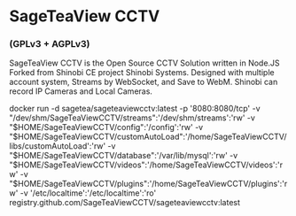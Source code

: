 # SageTeaView CCTV 
### (GPLv3 + AGPLv3)

SageTeaView CCTV is the Open Source CCTV Solution written in Node.JS Forked from Shinobi CE project Shinobi Systems. Designed with multiple account system, Streams by WebSocket, and Save to WebM. Shinobi can record IP Cameras and Local Cameras.

docker run -d sagetea/sageteaviewcctv:latest -p '8080:8080/tcp' -v "/dev/shm/SageTeaViewCCTV/streams":'/dev/shm/streams':'rw' -v "$HOME/SageTeaViewCCTV/config":'/config':'rw' -v "$HOME/SageTeaViewCCTV/customAutoLoad":'/home/SageTeaViewCCTV/libs/customAutoLoad':'rw' -v "$HOME/SageTeaViewCCTV/database":'/var/lib/mysql':'rw' -v "$HOME/SageTeaViewCCTV/videos":'/home/SageTeaViewCCTV/videos':'rw' -v "$HOME/SageTeaViewCCTV/plugins":'/home/SageTeaViewCCTV/plugins':'rw' -v '/etc/localtime':'/etc/localtime':'ro' registry.github.com/SageTeaViewCCTV/sageteaviewcctv:latest